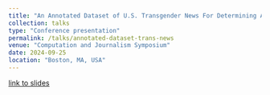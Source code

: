 ```yaml
---
title: "An Annotated Dataset of U.S. Transgender News For Determining Agenda-Setting & Information Flows"
collection: talks
type: "Conference presentation"
permalink: /talks/annotated-dataset-trans-news
venue: "Computation and Journalism Symposium"
date: 2024-09-25
location: "Boston, MA, USA"
---
```

[link to slides](http://asmithh.github.io/files/c_and_j_smith.pdf)
